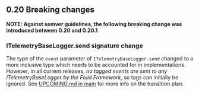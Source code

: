 ## 0.20 Breaking changes

__NOTE: Against semver guidelines, the following breaking change was introduced between 0.20 and 0.20.1__

### ITelemetryBaseLogger.send signature change

The type of the `event` parameter of `ITelemetryBaseLogger.send` changed to a more inclusive type which needs to be accounted for in implementations.
However, in all current releases, _no tagged events are sent to any ITelemetryBaseLogger by the Fluid Framework_, so tags can initially be ignored.
See [UPCOMING.md in main](https://github.com/microsoft/FluidFramework/blob/be4f26d0ba9de18a69fa9d71a0cf8dc3e15e0452/UPCOMING.md) for
more info on the transition plan.
